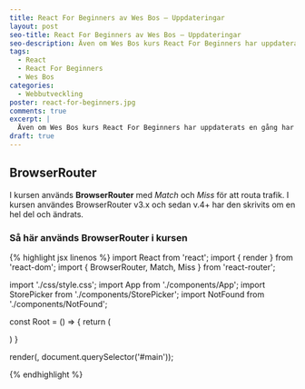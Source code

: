 ```yaml
---
title: React For Beginners av Wes Bos – Uppdateringar
layout: post
seo-title: React For Beginners av Wes Bos – Uppdateringar
seo-description: Även om Wes Bos kurs React For Beginners har uppdaterats en gång har en del hänt och vissa funktioner har ändrats eller tagits bort.
tags:
  - React
  - React For Beginners
  - Wes Bos
categories:
  - Webbutveckling
poster: react-for-beginners.jpg
comments: true
excerpt: |
  Även om Wes Bos kurs React For Beginners har uppdaterats en gång har en del hänt och vissa funktioner har ändrats eller tagits bort.
draft: true
---
```


## BrowserRouter

I kursen används **BrowserRouter** med _Match_ och _Miss_ för att routa trafik. I kursen användes BrowserRouter v3.x och sedan v.4+ har den skrivits om en hel del och ändrats.

### Så här används BrowserRouter i kursen

{% highlight jsx linenos %}
import React from 'react';
import { render } from 'react-dom';
import { BrowserRouter, Match, Miss } from 'react-router';

import './css/style.css';
import App from './components/App';
import StorePicker from './components/StorePicker';
import NotFound from './components/NotFound';

const Root = () => {
  return (
    <BrowserRouter>
      <div>
        <Match exactly pattern="/" component={StorePicker} />
        <Match pattern="/store/:storeId" component={App} />
        <Miss component={NotFound} />
      </div>
    </BrowserRouter>
  )
}

render(<Root/>, document.querySelector('#main'));

{% endhighlight %}
